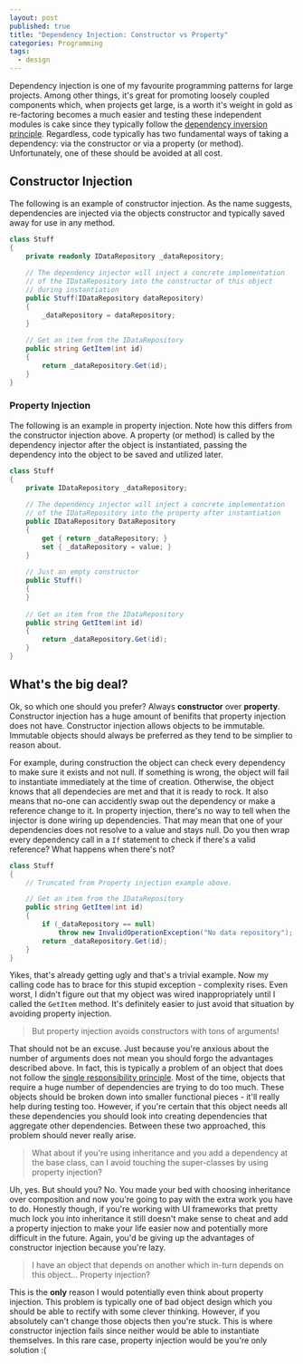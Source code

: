 ```yaml
---
layout: post
published: true
title: "Dependency Injection: Constructor vs Property"
categories: Programming
tags: 
  - design
---
```


Dependency injection is one of my favourite programming patterns for large projects. Among other things, it's great for promoting loosely coupled components which, when projects get large, is a worth it's weight in gold as re-factoring becomes a much easier and testing these independent modules is cake since they typically follow the [dependency inversion principle](http://en.wikipedia.org/wiki/Dependency_inversion_principle). Regardless, code typically has two fundamental ways of taking a dependency: via the constructor or via a property (or method). Unfortunately, one of these should be avoided at all cost.

## Constructor Injection
The following is an example of constructor injection. As the name suggests, dependencies are injected via the objects constructor and typically saved away for use in any method.

```c#
class Stuff
{
    private readonly IDataRepository _dataRepository;
	
	// The dependency injector will inject a concrete implementation
	// of the IDataRepository into the constructor of this object
	// during instantiation
    public Stuff(IDataRepository dataRepository)
	{
	    _dataRepository = dataRepository;
	}
	
	// Get an item from the IDataRepository
	public string GetItem(int id)
	{
	    return _dataRepository.Get(id);
	}
}
```


### Property Injection
The following is an example in property injection. Note how this differs from the constructor injection above. A property (or method) is called by the dependency injector after the object is instantiated, passing the dependency into the object to be saved and utilized later.

```c#
class Stuff
{
    private IDataRepository _dataRepository;
	
	// The dependency injector will inject a concrete implementation
	// of the IDataRepository into the property after instantiation
	public IDataRepository DataRepository
	{
	    get { return _dataRepository; }
		set { _dataRepository = value; }
	}
	
	// Just an empty constructor
    public Stuff()
	{
	}
	
	// Get an item from the IDataRepository
	public string GetItem(int id)
	{
	    return _dataRepository.Get(id);
	}
}
```

## What's the big deal?

Ok, so which one should you prefer? Always **constructor** over **property**. Constructor injection has a huge amount of benifits that property injection does not have. Constructor injection allows objects to be immutable. Immutable objects should always be preferred as they tend to be simplier to reason about. 

For example, during construction the object can check every dependency to make sure it exists and not null. If something is wrong, the object will fail to instantiate immediately at the time of creation. Otherwise, the object knows that all dependecies are met and that it is ready to rock. It also means that no-one can accidently swap out the dependency or make a reference change to it. In property injection, there's no way to tell when the injector is done wiring up dependencies. That may mean that one of your dependencies does not resolve to a value and stays null. Do you then wrap every dependency call in a `If` statement to check if there's a valid reference? What happens when there's not? 

```c#
class Stuff
{
    // Truncated from Property injection example above.

	// Get an item from the IDataRepository
	public string GetItem(int id)
	{
	    if (_dataRepository == null)
		    throw new InvalidOperationException("No data repository");
	    return _dataRepository.Get(id);
	}
}
```

Yikes, that's already getting ugly and that's a trivial example. Now my calling code has to brace for this stupid exception - complexity rises. Even worst, I didn't figure out that my object was wired inappropriately until I called the `GetItem` method. It's definitely easier to just avoid that situation by avoiding property injection.


> But property injection avoids constructors with tons of arguments!

That should not be an excuse. Just because you're anxious about the number of arguments does not mean you should forgo the advantages described above. In fact, this is typically a problem of an object that does not follow the [single responsibility principle](http://en.wikipedia.org/wiki/Single_responsibility_principle). Most of the time, objects that require a huge number of dependencies are trying to do too much. These objects should be broken down into smaller functional pieces - it'll really help during testing too. However, if you're certain that this object needs all these dependencies you should look into creating dependencies that aggregate other dependencies. Between these two approached, this problem should never really arise.


> What about if you're using inheritance and you add a dependency at the base class, can I avoid touching the super-classes by using property injection?

Uh, yes. But should you? No. You made your bed with choosing inheritance over composition and now you're going to pay with the extra work you have to do. Honestly though, if you're working with UI frameworks that pretty much lock you into inheritance it still doesn't make sense to cheat and add a property injection to make your life easier now and potentially more difficult in the future. Again, you'd be giving up the advantages of constructor injection because you're lazy.


> I have an object that depends on another which in-turn depends on this object... Property injection?

This is the **only** reason I would potentially even think about property injection. This problem is typically one of bad object design which you should be able to rectify with some clever thinking. However, if you absolutely can't change those objects then you're stuck. This is where constructor injection fails since neither would be able to instantiate themselves. In this rare case, property injection would be you're only solution :(
